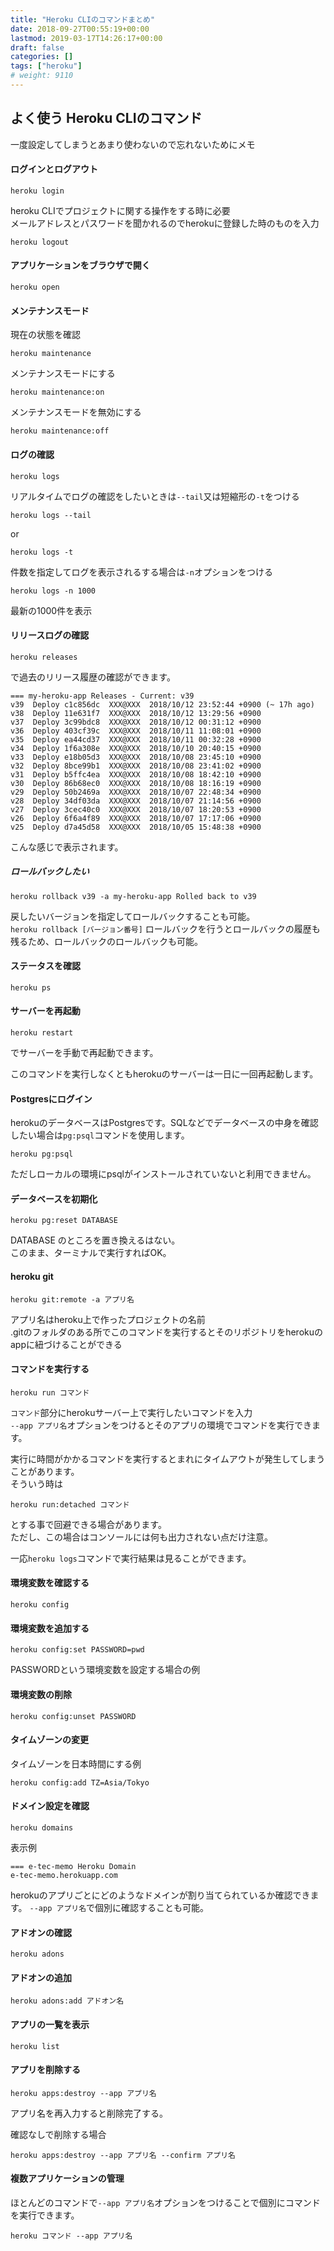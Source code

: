```yaml
---
title: "Heroku CLIのコマンドまとめ"
date: 2018-09-27T00:55:19+00:00
lastmod: 2019-03-17T14:26:17+00:00
draft: false
categories: []
tags: ["heroku"]
# weight: 9110
---
```

## よく使う Heroku CLIのコマンド

一度設定してしまうとあまり使わないので忘れないためにメモ  

#### ログインとログアウト
```
heroku login
```
heroku CLIでプロジェクトに関する操作をする時に必要  
メールアドレスとパスワードを聞かれるのでherokuに登録した時のものを入力  
```
heroku logout
```

#### アプリケーションをブラウザで開く
```
heroku open
```

#### メンテナンスモード
現在の状態を確認  
```
heroku maintenance
```
メンテナンスモードにする  
```
heroku maintenance:on
```
メンテナンスモードを無効にする
```
heroku maintenance:off
```

#### ログの確認

```
heroku logs
```

リアルタイムでログの確認をしたいときは`--tail`又は短縮形の`-t`をつける  

```
heroku logs --tail
```
or  
```
heroku logs -t
```
件数を指定してログを表示されるする場合は`-n`オプションをつける  

```
heroku logs -n 1000
```
最新の1000件を表示  

#### リリースログの確認
```
heroku releases
```
で過去のリリース履歴の確認ができます。  
```
=== my-heroku-app Releases - Current: v39
v39  Deploy c1c856dc  XXX@XXX  2018/10/12 23:52:44 +0900 (~ 17h ago)
v38  Deploy 11e631f7  XXX@XXX  2018/10/12 13:29:56 +0900
v37  Deploy 3c99bdc8  XXX@XXX  2018/10/12 00:31:12 +0900
v36  Deploy 403cf39c  XXX@XXX  2018/10/11 11:08:01 +0900
v35  Deploy ea44cd37  XXX@XXX  2018/10/11 00:32:28 +0900
v34  Deploy 1f6a308e  XXX@XXX  2018/10/10 20:40:15 +0900
v33  Deploy e18b05d3  XXX@XXX  2018/10/08 23:45:10 +0900
v32  Deploy 8bce99b1  XXX@XXX  2018/10/08 23:41:02 +0900
v31  Deploy b5ffc4ea  XXX@XXX  2018/10/08 18:42:10 +0900
v30  Deploy 86b68ec0  XXX@XXX  2018/10/08 18:16:19 +0900
v29  Deploy 50b2469a  XXX@XXX  2018/10/07 22:48:34 +0900
v28  Deploy 34df03da  XXX@XXX  2018/10/07 21:14:56 +0900
v27  Deploy 3cec40c0  XXX@XXX  2018/10/07 18:20:53 +0900
v26  Deploy 6f6a4f89  XXX@XXX  2018/10/07 17:17:06 +0900
v25  Deploy d7a45d58  XXX@XXX  2018/10/05 15:48:38 +0900
```
こんな感じで表示されます。  
##### ロールバックしたい
```
heroku rollback v39 -a my-heroku-app Rolled back to v39
```
戻したいバージョンを指定してロールバックすることも可能。  
`heroku rollback [バージョン番号]`
ロールバックを行うとロールバックの履歴も残るため、ロールバックのロールバックも可能。  

#### ステータスを確認
```
heroku ps
```

#### サーバーを再起動  
```
heroku restart
```
でサーバーを手動で再起動できます。  

このコマンドを実行しなくともherokuのサーバーは一日に一回再起動します。  

#### Postgresにログイン
herokuのデータベースはPostgresです。SQLなどでデータベースの中身を確認したい場合は`pg:psql`コマンドを使用します。  
```
heroku pg:psql
```

ただしローカルの環境にpsqlがインストールされていないと利用できません。  

#### データベースを初期化  
```
heroku pg:reset DATABASE
```
DATABASE のところを置き換えるはない。  
このまま、ターミナルで実行すればOK。  

#### heroku git

```
heroku git:remote -a アプリ名
```

アプリ名はheroku上で作ったプロジェクトの名前  
.gitのフォルダのある所でこのコマンドを実行するとそのリポジトリをherokuのappに紐づけることができる  

#### コマンドを実行する
```
heroku run コマンド
```

`コマンド`部分にherokuサーバー上で実行したいコマンドを入力  
`--app アプリ名`オプションをつけるとそのアプリの環境でコマンドを実行できます。

実行に時間がかかるコマンドを実行するとまれにタイムアウトが発生してしまうことがあります。  
そういう時は  
```
heroku run:detached コマンド
```
とする事で回避できる場合があります。  
ただし、この場合はコンソールには何も出力されない点だけ注意。  

一応`heroku logs`コマンドで実行結果は見ることができます。  

#### 環境変数を確認する
```
heroku config
```

#### 環境変数を追加する
```
heroku config:set PASSWORD=pwd
```
PASSWORDという環境変数を設定する場合の例

#### 環境変数の削除  
```
heroku config:unset PASSWORD
```

#### タイムゾーンの変更
タイムゾーンを日本時間にする例  
```
heroku config:add TZ=Asia/Tokyo
```

#### ドメイン設定を確認
```
heroku domains
```
表示例  
```
=== e-tec-memo Heroku Domain
e-tec-memo.herokuapp.com
```
herokuのアプリごとにどのようなドメインが割り当てられているか確認できます。
`--app アプリ名`で個別に確認することも可能。

#### アドオンの確認

```
heroku adons
```

#### アドオンの追加
```
heroku adons:add アドオン名
```

#### アプリの一覧を表示
```
heroku list
```

#### アプリを削除する  
```
heroku apps:destroy --app アプリ名
```
アプリ名を再入力すると削除完了する。  

確認なしで削除する場合  
```
heroku apps:destroy --app アプリ名 --confirm アプリ名
```

#### 複数アプリケーションの管理
ほとんどのコマンドで`--app アプリ名`オプションをつけることで個別にコマンドを実行できます。  
```
heroku コマンド --app アプリ名
```
